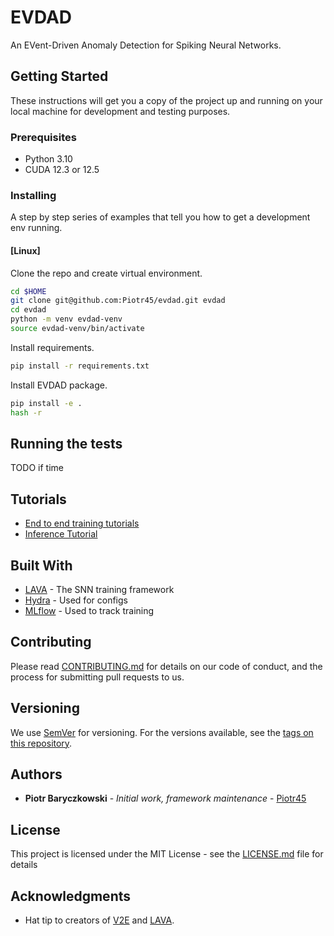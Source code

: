 # EVDAD

An EVent-Driven Anomaly Detection for Spiking Neural Networks.

## Getting Started

These instructions will get you a copy of the project up and running on your local machine for development and testing purposes.

### Prerequisites

- Python 3.10
- CUDA 12.3 or 12.5

### Installing

A step by step series of examples that tell you how to get a development env running.

#### [Linux]

Clone the repo and create virtual environment.

```bash
cd $HOME
git clone git@github.com:Piotr45/evdad.git evdad
cd evdad
python -m venv evdad-venv
source evdad-venv/bin/activate
```

Install requirements.

```bash
pip install -r requirements.txt
```

Install EVDAD package.

```bash
pip install -e .
hash -r
```

## Running the tests

TODO if time

## Tutorials

- [End to end training tutorials](docs/tutorials/training/README.md)
- [Inference Tutorial](docs/tutorials/training/README.md)

## Built With

* [LAVA](https://lava-nc.org/index.html) - The SNN training framework
* [Hydra](https://hydra.cc) - Used for configs
* [MLflow](https://mlflow.org) - Used to track training

## Contributing

Please read [CONTRIBUTING.md](https://gist.github.com/PurpleBooth/b24679402957c63ec426) for details on our code of conduct, and the process for submitting pull requests to us.

## Versioning

We use [SemVer](http://semver.org/) for versioning. For the versions available, see the [tags on this repository](https://github.com/your/project/tags). 

## Authors

- **Piotr Baryczkowski** - *Initial work, framework maintenance* - [Piotr45](https://github.com/Piotr45)

## License

This project is licensed under the MIT License - see the [LICENSE.md](LICENSE.md) file for details

## Acknowledgments

- Hat tip to creators of [V2E](https://sites.google.com/view/video2events/home) and [LAVA](https://lava-nc.org/index.html).